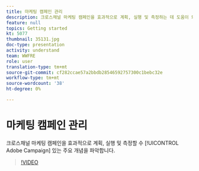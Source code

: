 ```yaml
---
title: 마케팅 캠페인 관리
description: 크로스채널 마케팅 캠페인을 효과적으로 계획, 실행 및 측정하는 데 도움이 되는 Adobe Campaign의 주요 개념을 이해합니다.
feature: null
topics: Getting started
kt: 5077
thumbnail: 35131.jpg
doc-type: presentation
activity: understand
team: WWFRE
role: user
translation-type: tm+mt
source-git-commit: cf282ccae57a2bbdb28546592757300c1bebc32e
workflow-type: tm+mt
source-wordcount: '38'
ht-degree: 0%

---
```



# 마케팅 캠페인 관리

크로스채널 마케팅 캠페인을 효과적으로 계획, 실행 및 측정할 수 [!UICONTROL Adobe Campaign] 있는 주요 개념을 파악합니다.

>[!VIDEO](https://video.tv.adobe.com/v/35131?quality=12)
